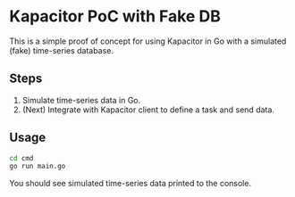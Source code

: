# Kapacitor PoC with Fake DB

This is a simple proof of concept for using Kapacitor in Go with a simulated (fake) time-series database.

## Steps
1. Simulate time-series data in Go.
2. (Next) Integrate with Kapacitor client to define a task and send data.

## Usage

```sh
cd cmd
go run main.go
```

You should see simulated time-series data printed to the console.
